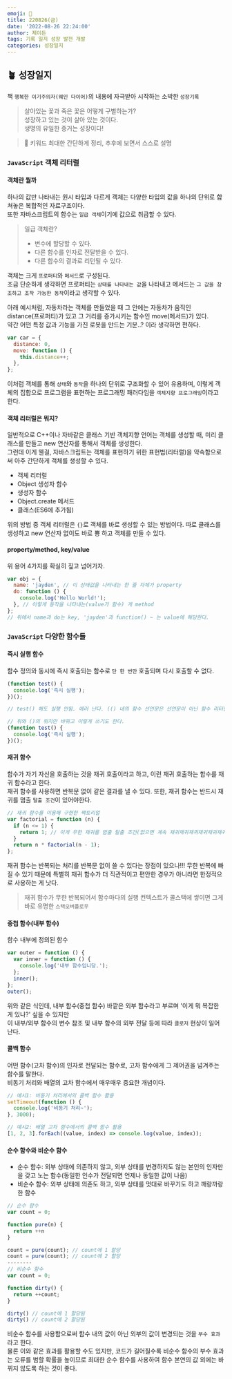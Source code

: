 ```yaml
---
emoji: 🌱
title: 220826(금)
date: '2022-08-26 22:24:00'
author: 제이든
tags: 기록 일지 성장 발전 개발
categories: 성장일지
---
```


## 🪴 성장일지

책 `행복한 이기주의자(웨인 다이어)`의 내용에 자극받아 시작하는 소박한 `성장기록`

> 살아있는 꽃과 죽은 꽃은 어떻게 구별하는가?<br/>
> 성장하고 있는 것이 살아 있는 것이다.<br/>
> 생명의 유일한 증거는 성장이다!

> 🌳 키워드
> 최대한 간단하게 정리, 추후에 보면서 스스로 설명

### `JavaScript` 객체 리터럴

#### 객체란 뭘까

하나의 값만 나타내는 원시 타입과 다르게 객체는 다양한 타입의 값을 하나의 단위로 합쳐놓은 복합적인 자료구조이다.<br/>
또한 자바스크립트의 함수는 `일급 객체`이기에 값으로 취급할 수 있다.

> 일급 객체란?
>
> - 변수에 할당할 수 있다.
> - 다른 함수를 인자로 전달받을 수 있다.
> - 다른 함수의 결과로 리턴될 수 있다.

객체는 크게 `프로퍼티`와 `메서드`로 구성된다.<br/>
조금 단순하게 생각하면 프로퍼티는 `상태를 나타내는 값`을 나타내고 메서드는 `그 값을 참조하고 조작 가능한 동작`이라고 생각할 수 있다.

아래 예시처럼, 자동차라는 객체를 만들었을 때 그 안에는 자동차가 움직인 distance(프로퍼티)가 있고 그 거리를 증가시키는 함수인 move(메서드)가 있다.<br/>
약간 어떤 특정 값과 기능을 가진 로봇을 만드는 기분..? 이라 생각하면 편하다.

```js
var car = {
  distance: 0,
  move: function () {
    this.distance++;
  },
};
```

이처럼 객체를 통해 `상태`와 `동작`을 하나의 단위로 구조화할 수 있어 유용하며, 이렇게 객체의 집합으로 프로그램을 표현하는 프로그래밍 패러다임을 `객체지향 프로그래밍`이라고 한다.

#### 객체 리터럴은 뭐지?

일반적으로 C++이나 자바같은 클래스 기반 객체지향 언어는 객체를 생성할 때, 미리 클래스를 만들고 new 연산자를 통해서 객체를 생성한다.<br/>
그런데 이게 웬걸, 자바스크립트는 객체를 표현하기 위한 표현법(리터럴)을 약속함으로써 아주 간단하게 객체를 생성할 수 있다.

- 객체 리터럴
- Object 생성자 함수
- 생성자 함수
- Object.create 메서드
- 클래스(ES6에 추가됨)

위의 방법 중 객체 리터럴은 `{}`로 객체를 바로 생성할 수 있는 방법이다. 따로 클래스를 생성하고 new 연산자 없이도 바로 뿅 하고 객체를 만들 수 있다.

#### property/method, key/value

위 용어 4가지를 확실히 짚고 넘어가자.

```js
var obj = {
  name: 'jayden', // 이 상태값을 나타내는 한 줄 자체가 property
  do: function () {
    console.log('Hello World!');
  }, // 이렇게 동작을 나타내는(value가 함수) 게 method
};
// 위에서 name과 do는 key, 'jayden'과 function() ~ 는 value에 해당한다.
```

### `JavaScript` 다양한 함수들

#### 즉시 실행 함수

함수 정의와 동시에 즉시 호출되는 함수로 `단 한 번만` 호출되며 다시 호출할 수 없다.

```js
(function test() {
  console.log('즉시 실행');
})();

// test() 해도 실행 안됨. 에러 난다. (() 내의 함수 선언문은 선언문이 아닌 함수 리터럴로 평가되기 때문)

// 위와 ()의 위치만 바뀌고 이렇게 쓰기도 한다.
(function test() {
  console.log('즉시 실행');
})();
```

#### 재귀 함수

함수가 자기 자신을 호출하는 것을 재귀 호출이라고 하고, 이런 재귀 호출하는 함수를 재귀 함수라고 한다.<br/>
재귀 함수를 사용하면 반복문 없이 같은 결과를 낼 수 있다. 또한, 재귀 함수는 반드시 재귀를 멈출 `탈출 조건`이 있어야한다.

```js
// 재귀 함수를 이용해 구현한 팩토리얼
var factorial = function (n) {
  if (n <= 1) {
    return 1; // 이게 무한 재귀를 멈출 탈출 조건(없으면 계속 재귀재귀재귀재귀재귀재귀재귀재...)
  }
  return n * factorial(n - 1);
};
```

재귀 함수는 반복되는 처리를 반복문 없이 쓸 수 있다는 장점이 있으나!!! 무한 반복에 빠질 수 있기 때문에 특별히 재귀 함수가 더 직관적이고 편안한 경우가 아니라면 한정적으로 사용하는 게 낫다.

> 재귀 함수가 무한 반복되어서 함수마다의 실행 컨텍스트가 콜스택에 쌓이면 그게 바로 유명한 `스택오버플로우`

#### 중첩 함수(내부 함수)

함수 내부에 정의된 함수

```js
var outer = function () {
  var inner = function () {
    console.log('내부 함수입니당.');
  };
  inner();
};
outer();
```

위와 같은 식인데, 내부 함수(중첩 함수) 바깥은 외부 함수라고 부르며 '이게 뭐 복잡한 게 있나?' 싶을 수 있지만<br/>
이 내부/외부 함수의 변수 참조 및 내부 함수의 외부 전달 등에 따라 `클로저` 현상이 일어난다.

#### 콜백 함수

어떤 함수(고차 함수)의 인자로 전달되는 함수로, 고차 함수에게 그 제어권을 넘겨주는 함수를 말한다.<br/>
비동기 처리와 배열의 고차 함수에서 매우매우 중요한 개념이다.

```js
// 예시1: 비동기 처리에서의 콜백 함수 활용
setTimeout(function () {
  console.log('비동기 처리~');
}, 3000);

// 예시2: 배열 고차 함수에서의 콜백 함수 활용
[1, 2, 3].forEach((value, index) => console.log(value, index));
```

#### 순수 함수와 비순수 함수

- 순수 함수: 외부 상태에 의존하지 않고, 외부 상태를 변경하지도 않는 본인의 인자만을 갖고 노는 함수(동일한 인수가 전달되면 언제나 동일한 값이 나옴)
- 비순수 함수: 외부 상태에 의존도 하고, 외부 상태를 멋대로 바꾸기도 하고 깨랑까랑한 함수

```js
// 순수 함수
var count = 0;

function pure(n) {
  return ++n
}

count = pure(count); // count에 1 할당
count = pure(count); // count에 2 할당
--------
// 비순수 함수
var count = 0;

function dirty() {
  return ++count;
}

dirty() // count에 1 할당됨
dirty() // count에 2 할당됨
```

비순수 함수를 사용함으로써 함수 내의 값이 아닌 외부의 값이 변경되는 것을 `부수 효과`라고 한다.<br/>
물론 이와 같은 효과를 활용할 수도 있지만, 코드가 길어질수록 비순수 함수의 부수 효과는 오류를 범할 확률을 높이므로
최대한 순수 함수를 사용하여 함수 본연의 값 외에는 바뀌지 않도록 하는 것이 좋다.

```toc

```
